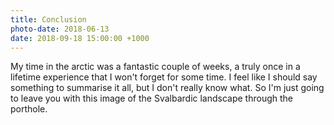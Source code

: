 ```yaml
---
title: Conclusion
photo-date: 2018-06-13
date: 2018-09-18 15:00:00 +1000
---
```

My time in the arctic was a fantastic couple of weeks, a truly once in a lifetime experience that I won't forget for some time. I feel like I should say something to summarise it all, but I don't really know what. So I'm just going to leave you with this image of the Svalbardic landscape through the porthole.
